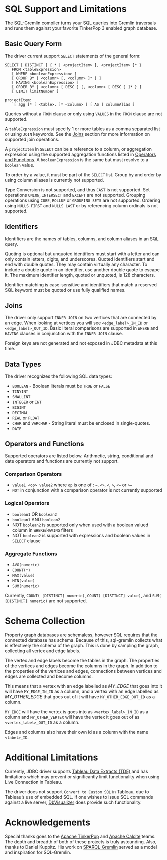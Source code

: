 # SQL Support and Limitations

The SQL-Gremlin compiler turns your SQL queries into Gremlin traversals and runs them against your favorite TinkerPop 3 enabled graph database.

## Basic Query Form

The driver current support `SELECT` statements of the general form:

    SELECT [ DISTINCT ] { * | <projectItem> [, <projectItem> ]* }
       FROM <tableExpression>
       [ WHERE <booleanExpression> ]
       [ GROUP BY { <column> [, <column> ]* } ]
       [ HAVING <booleanExpression> ]
       [ ORDER BY { <column> [ DESC ] [, <column> [ DESC ] ]* } ]
       [ LIMIT limitNumber ]

    projectItem:
        [ agg ]* [ <table>. ]* <column> [ [ AS ] columnAlias ]

Queries without a `FROM` clause or only using `VALUES` in the `FROM` clause are not supported.

A `tableExpression` must specify 1 or more tables as a comma separated list or using `JOIN` keywords. See the [Joins](#joins) section for more information on supported join operations.

A `projectItem` in `SELECT` can be a reference to a column, or aggregation expression using the supported aggregation functions listed in [Operators and Functions](#operators-and-functions). A `booleanExpression` is the same but must resolve to a `boolean` value.

To order by a value, it must be part of the `SELECT` list. Group by and order by using column aliases is currently not supported.

Type Conversion is not supported, and thus `CAST` is not supported. Set operations `UNION`, `INTERSECT` and `EXCEPT` are not supported. Grouping operations using `CUBE`, `ROLLUP` or `GROUPING SETS` are not supported. Ordering using `NULLS FIRST` and `NULLS LAST` or by referencing column ordinals is not supported.

## Identifiers

Identifiers are the names of tables, columns, and column aliases in an SQL query.

Quoting is optional but unquoted identifiers must start with a letter and can only contain letters, digits, and underscores. Quoted identifiers start and end with double quotes. They may contain virtually any character. To include a double quote in an identifier, use another double quote to escape it. The maximum identifier length, quoted or unquoted, is 128 characters.

Identifier matching is case-sensitive and identifiers that match a reserved SQL keyword must be quoted or use fully qualified names.

## Joins

The driver only support `INNER JOIN` on two vertices that are connected by an edge. When looking at vertices you will see `<edge_label>_IN_ID` or `<edge_label>_OUT_ID`. Basic literal comparisons are supported in `WHERE` and `HAVING` clauses in conjunction with the `INNER JOIN` clause.

Foreign keys are not generated and not exposed in JDBC metadata at this time.

## Data Types

The driver recognizes the following SQL data types:

- `BOOLEAN` - Boolean literals must be `TRUE` or `FALSE`
- `TINYINT`
- `SMALLINT`
- `INTEGER` or `INT`
- `BIGINT`
- `DECIMAL`
- `REAL` or `FLOAT`
- `CHAR` and `VARCHAR` - String literal must be enclosed in single-quotes.
- `DATE`

## Operators and Functions

Supported operators are listed below. Arithmetic, string, conditional and date operators and functions are currently not support.

### Comparison Operators

- `value1 <op> value2` where `op` is one of : `=`, `<>`, `<`, `>`, `<=` or `>=`
- `NOT` in conjunction with a comparison operator is not currently supported

### Logical Operators

- `boolean1` OR `boolean2`
- `boolean1` AND `boolean2`
- NOT `boolean2` is supported only when used with a boolean valued column in `WHERE`/`HAVING` filters
- NOT `boolean2` is supported with expressions and boolean values in `SELECT` clause

### Aggregate Functions

- `AVG(numeric)`
- `COUNT(*)`
- `MAX(value)`
- `MIN(value)`
- `SUM(numeric)`

Currently, `COUNT( [DISTINCT] numeric)`, `COUNT( [DISTINCT] value)`, and `SUM( [DISTINCT] numeric)` are not supported.

# Schema Collection

Property graph databases are schemaless, however SQL requires that the connected database has schema. Because of this, sql-gremlin collects what is effectively the schema of the graph. This is done by sampling the graph, collecting all vertex and edge labels.

The vertex and edge labels become the tables in the graph. The properties of the vertices and edges become the columns in the graph. In addition to the properties of the vertices and edges, connections between vertices and edges are collected and become columns.

This means that a vertex with an edge labelled as *MY\_EDGE* that goes into it will have `MY_EDGE_IN_ID` as a column, and a vertex with an edge labelled as *MY\_OTHER\_EDGE* that goes out of it will have `MY_OTHER_EDGE_OUT_ID` as a column.

`MY_EDGE` will have the vertex is goes into as `<vertex_label>_IN_ID` as a column and `MY_OTHER_VERTEX` will have the vertex it goes out of as `<vertex_label>_OUT_ID` as a column.

Edges and columns also have their own id as a column with the name `<label>_ID`.

# Additional Limitations

Currently, JDBC driver supports [Tableau Data Extracts (TDE)](https://www.tableau.com/about/blog/2014/7/understanding-tableau-data-extracts-part1) and has limitations which may prevent or significantly limit functionality when using Live Connection in Tableau.

The driver does not support `Convert to Custom SQL` in Tableau, due to Tableau’s use of embedded SQL. If one wishes to issue SQL commands against a live server, [DbVisualizer](https://github.com/aws/amazon-neptune-jdbc-driver/blob/develop/markdown/bi-tools/DbVisualizer.md) does provide such functionality.

# Acknowledgements

Special thanks goes to the [Apache TinkerPop](http://tinkerpop.incubator.apache.org/) and [Apache Calcite](https://calcite.apache.org/) teams. The depth and breadth of both of these projects is truly astounding. Also, thanks to Daniel Kuppitz. His work on [SPARQL-Gremlin](https://github.com/dkuppitz/sparql-gremlin) served as a model and inspiration for SQL-Gremlin.
